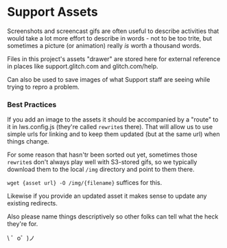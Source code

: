 Support Assets
=================

Screenshots and screencast gifs are often useful to describe activities that would take a lot more effort to describe in words - not to be too trite, but sometimes a picture (or animation) really *is* worth a thousand words.

Files in this project's assets "drawer" are stored here for external reference in places like support.glitch.com and glitch.com/help.

Can also be used to save images of what Support staff are seeing while trying to repro a problem.

### Best Practices
If you add an image to the assets it should be accompanied by a "route" to it in lws.config.js (they're called `rewrite`s there). That will allow us to use simple urls for linking and to keep them updated (but at the same url) when things change.

For some reason that hasn'tr been sorted out yet, sometimes those `rewrite`s don't always play well with S3-stored gifs, so we typically download them to the local `/img` directory and point to them there.

`wget {asset url} -O /img/{filename}` suffices for this.

Likewise if you provide an updated asset it makes sense to update any existing redirects.

Also please name things descriptively so other folks can tell what the heck they're for.

\ ゜o゜)ノ
